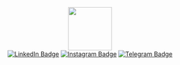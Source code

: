 <div id="header" align="center">
  <img src="https://i.giphy.com/media/v1.Y2lkPTc5MGI3NjExMHU2M3MxczVybXB2YXhxZnQyZXYzYzZ6OXBxZ3l1NWpwZ2RwZjJ5NSZlcD12MV9pbnRlcm5hbF9naWZfYnlfaWQmY3Q9Zw/pVmh7HR0cA2xOlet1z/giphy.gif" width="100"/>

  <div id="badges">
    <a href='https://www.linkedin.com/in/anastasia-serguta/'><img src="https://img.shields.io/badge/LinkedIn-blue?style=for-the-badge&logo=linkedin&logoColor=white" alt="LinkedIn Badge"/></a>
    <a href='https://www.instagram.com/anastasia_serguta/'><img src="https://img.shields.io/badge/Instagram-pink?style=for-the-badge&logo=instagram&logoColor=white" alt="Instagram Badge"/></a>
    <a href='https://t.me/anastasia_serguta'><img src="https://img.shields.io/badge/Telegram-blue?style=for-the-badge&logo=telegram&logoColor=white" alt="Telegram Badge"/></a>
  </div>
</div>


<!--
**anastasiaserguta/anastasiaserguta** is a ✨ _special_ ✨ repository because its `README.md` (this file) appears on your GitHub profile.

Here are some ideas to get you started:

- 🔭 I’m currently working on ...
- 🌱 I’m currently learning ...
- 👯 I’m looking to collaborate on ...
- 🤔 I’m looking for help with ...
- 💬 Ask me about ...
- 📫 How to reach me: ...
- 😄 Pronouns: ...
- ⚡ Fun fact: ...
-->
